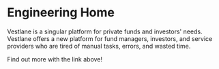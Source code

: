 # Engineering Home


Vestlane is a singular platform for private funds and investors' needs.
Vestlane offers a new platform for fund managers, investors, and service providers who are tired of manual tasks, errors, and wasted time.

Find out more with the link above!



